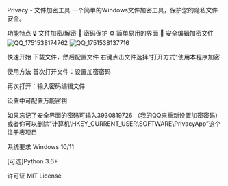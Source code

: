 Privacy - 文件加密工具
一个简单的Windows文件加密工具，保护您的隐私文件安全。

功能特点
🔒 文件加密/解密
🔑 密码保护
⚙️ 简单易用的界面
📝 安全编辑加密文件
![QQ_1751538174762](https://github.com/user-attachments/assets/19afa5ba-b297-4dcd-b6dc-4079e96cc442)
![QQ_1751538137716](https://github.com/user-attachments/assets/1ee3a19f-6ea9-4bb0-921a-48f14e6d2062)

快速开始
下载文件，然后配置文件
右键点击文件选择"打开方式"使用本程序加密

使用方法
首次打开文件：设置加密密码

再次打开：输入密码编辑文件

设置中可配置万能密钥

如果忘记了安全界面的密码可输入3930819726 （我的QQ来重新设置加密密码）
或者你可以删除“计算机\HKEY_CURRENT_USER\SOFTWARE\PrivacyApp”这个注册表项目

系统要求
Windows 10/11

[可选]Python 3.6+

许可证
MIT License
